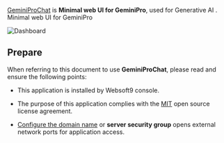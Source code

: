 [GeminiProChat](https://github.com/babaohuang/GeminiProChat) is **Minimal web UI for GeminiPro**, used for Generative AI . Minimal web UI for GeminiPro


![Dashboard](https://libs.websoft9.com/Websoft9/DocsPicture/zh/geminiprochat/geminiprochat-gui-websoft9.png)


## Prepare

When referring to this document to use **GeminiProChat**, please read and ensure the following points:

- This application is installed by Websoft9 console.

- The purpose of this application complies with the [MIT](https://opensource.org/licenses/MIT) open source license agreement.

- [Configure the domain name](./domain-set) or **server security group** opens external network ports for application access.